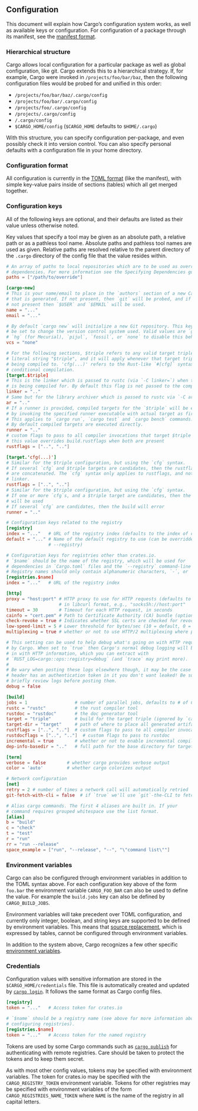 ## Configuration

This document will explain how Cargo’s configuration system works, as well as
available keys or configuration. For configuration of a package through its
manifest, see the [manifest format](reference/manifest.html).

### Hierarchical structure

Cargo allows local configuration for a particular package as well as global
configuration, like git. Cargo extends this to a hierarchical strategy.
If, for example, Cargo were invoked in `/projects/foo/bar/baz`, then the
following configuration files would be probed for and unified in this order:

* `/projects/foo/bar/baz/.cargo/config`
* `/projects/foo/bar/.cargo/config`
* `/projects/foo/.cargo/config`
* `/projects/.cargo/config`
* `/.cargo/config`
* `$CARGO_HOME/config` (`$CARGO_HOME` defaults to `$HOME/.cargo`)

With this structure, you can specify configuration per-package, and even
possibly check it into version control. You can also specify personal defaults
with a configuration file in your home directory.

### Configuration format

All configuration is currently in the [TOML format][toml] (like the manifest),
with simple key-value pairs inside of sections (tables) which all get merged
together.

[toml]: https://github.com/toml-lang/toml

### Configuration keys

All of the following keys are optional, and their defaults are listed as their
value unless otherwise noted.

Key values that specify a tool may be given as an absolute path, a relative path
or as a pathless tool name. Absolute paths and pathless tool names are used as
given. Relative paths are resolved relative to the parent directory of the
`.cargo` directory of the config file that the value resides within.

```toml
# An array of paths to local repositories which are to be used as overrides for
# dependencies. For more information see the Specifying Dependencies guide.
paths = ["/path/to/override"]

[cargo-new]
# This is your name/email to place in the `authors` section of a new Cargo.toml
# that is generated. If not present, then `git` will be probed, and if that is
# not present then `$USER` and `$EMAIL` will be used.
name = "..."
email = "..."

# By default `cargo new` will initialize a new Git repository. This key can
# be set to change the version control system used. Valid values are `git`,
# `hg` (for Mecurial), `pijul`, `fossil`, or `none` to disable this behavior.
vcs = "none"

# For the following sections, $triple refers to any valid target triple, not the
# literal string "$triple", and it will apply whenever that target triple is
# being compiled to. 'cfg(...)' refers to the Rust-like `#[cfg]` syntax for
# conditional compilation.
[target.$triple]
# This is the linker which is passed to rustc (via `-C linker=`) when the `$triple`
# is being compiled for. By default this flag is not passed to the compiler.
linker = ".."
# Same but for the library archiver which is passed to rustc via `-C ar=`.
ar = ".."
# If a runner is provided, compiled targets for the `$triple` will be executed
# by invoking the specified runner executable with actual target as first argument.
# This applies to `cargo run`, `cargo test` and `cargo bench` commands.
# By default compiled targets are executed directly.
runner = ".."
# custom flags to pass to all compiler invocations that target $triple
# this value overrides build.rustflags when both are present
rustflags = ["..", ".."]

[target.'cfg(...)']
# Similar for the $triple configuration, but using the `cfg` syntax.
# If several `cfg` and $triple targets are candidates, then the rustflags
# are concatenated. The `cfg` syntax only applies to rustflags, and not to
# linker.
rustflags = ["..", ".."]
# Similar for the $triple configuration, but using the `cfg` syntax.
# If one or more `cfg`s, and a $triple target are candidates, then the $triple
# will be used
# If several `cfg` are candidates, then the build will error
runner = ".."

# Configuration keys related to the registry
[registry]
index = "..."   # URL of the registry index (defaults to the index of crates.io)
default = "..." # Name of the default registry to use (can be overridden with
                # --registry)

# Configuration keys for registries other than crates.io.
# `$name` should be the name of the registry, which will be used for
# dependencies in `Cargo.toml` files and the `--registry` command-line flag.
# Registry names should only contain alphanumeric characters, `-`, or `_`.
[registries.$name]
index = "..."   # URL of the registry index

[http]
proxy = "host:port" # HTTP proxy to use for HTTP requests (defaults to none)
                    # in libcurl format, e.g., "socks5h://host:port"
timeout = 30        # Timeout for each HTTP request, in seconds
cainfo = "cert.pem" # Path to Certificate Authority (CA) bundle (optional)
check-revoke = true # Indicates whether SSL certs are checked for revocation
low-speed-limit = 5 # Lower threshold for bytes/sec (10 = default, 0 = disabled)
multiplexing = true # whether or not to use HTTP/2 multiplexing where possible

# This setting can be used to help debug what's going on with HTTP requests made
# by Cargo. When set to `true` then Cargo's normal debug logging will be filled
# in with HTTP information, which you can extract with
# `RUST_LOG=cargo::ops::registry=debug` (and `trace` may print more).
#
# Be wary when posting these logs elsewhere though, it may be the case that a
# header has an authentication token in it you don't want leaked! Be sure to
# briefly review logs before posting them.
debug = false

[build]
jobs = 1                  # number of parallel jobs, defaults to # of CPUs
rustc = "rustc"           # the rust compiler tool
rustdoc = "rustdoc"       # the doc generator tool
target = "triple"         # build for the target triple (ignored by `cargo install`)
target-dir = "target"     # path of where to place all generated artifacts
rustflags = ["..", ".."]  # custom flags to pass to all compiler invocations
rustdocflags = ["..", ".."]  # custom flags to pass to rustdoc
incremental = true        # whether or not to enable incremental compilation
dep-info-basedir = ".."   # full path for the base directory for targets in depfiles

[term]
verbose = false        # whether cargo provides verbose output
color = 'auto'         # whether cargo colorizes output

# Network configuration
[net]
retry = 2 # number of times a network call will automatically retried
git-fetch-with-cli = false  # if `true` we'll use `git`-the-CLI to fetch git repos

# Alias cargo commands. The first 4 aliases are built in. If your
# command requires grouped whitespace use the list format.
[alias]
b = "build"
c = "check"
t = "test"
r = "run"
rr = "run --release"
space_example = ["run", "--release", "--", "\"command list\""]
```

### Environment variables

Cargo can also be configured through environment variables in addition to the
TOML syntax above. For each configuration key above of the form `foo.bar` the
environment variable `CARGO_FOO_BAR` can also be used to define the value. For
example the `build.jobs` key can also be defined by `CARGO_BUILD_JOBS`.

Environment variables will take precedent over TOML configuration, and currently
only integer, boolean, and string keys are supported to be defined by
environment variables. This means that [source replacement][source], which is expressed by
tables, cannot be configured through environment variables.

In addition to the system above, Cargo recognizes a few other specific
[environment variables][env].

### Credentials

Configuration values with sensitive information are stored in the
`$CARGO_HOME/credentials` file. This file is automatically created and updated
by [`cargo login`]. It follows the same format as Cargo config files.

```toml
[registry]
token = "..."   # Access token for crates.io

# `$name` should be a registry name (see above for more information about
# configuring registries).
[registries.$name]
token = "..."   # Access token for the named registry
```

Tokens are used by some Cargo commands such as [`cargo publish`] for
authenticating with remote registries. Care should be taken to protect the
tokens and to keep them secret.

As with most other config values, tokens may be specified with environment
variables. The token for crates.io may be specified with the
`CARGO_REGISTRY_TOKEN` environment variable. Tokens for other registries may
be specified with environment variables of the form
`CARGO_REGISTRIES_NAME_TOKEN` where `NAME` is the name of the registry in all
capital letters.

[`cargo login`]: commands/cargo-login.html
[`cargo publish`]: commands/cargo-publish.html
[env]: reference/environment-variables.html
[source]: reference/source-replacement.html
